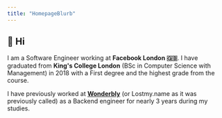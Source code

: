 ```yaml
---
title: "HomepageBlurb"
---
```


## 👋 Hi

I am a Software Engineer working at **Facebook London 🇬🇧**. I have graduated from
**King's College London** (BSc in Computer Science with Management)
in 2018 with a First degree and the highest grade from the course.

I have previously worked at [**Wonderbly**](https://wonderbly.com)
(or Lostmy.name as it was previously called) as a Backend engineer for
nearly 3 years during my studies.
